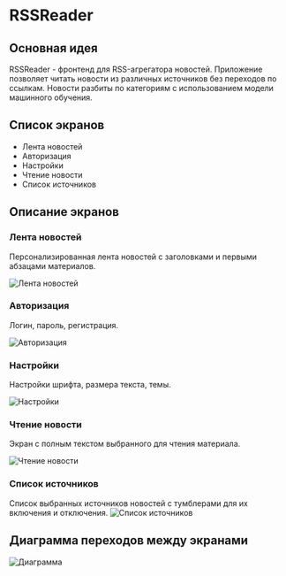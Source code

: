 # RSSReader

## Основная идея

RSSReader - фронтенд для RSS-агрегатора новостей. Приложение позволяет читать новости из различных источников без переходов по ссылкам. Новости разбиты по категориям с использованием модели машинного обучения.

## Список экранов
* Лента новостей
* Авторизация
* Настройки
* Чтение новости
* Список источников

## Описание экранов

### Лента новостей
Персонализированная лента новостей с заголовками и первыми абзацами материалов.

![Лента новостей](https://i.imgur.com/X2jmBhm.png)

### Авторизация
Логин, пароль, регистрация.

![Авторизация](https://i.imgur.com/LJXh1XO.png)

### Настройки
Настройки шрифта, размера текста, темы.

![Настройки](https://i.imgur.com/rRtzGlP.png)

### Чтение новости
Экран с полным текстом выбранного для чтения материала.

![Чтение новости](https://i.imgur.com/fpJHsZe.png)

### Список источников
Список выбранных источников новостей с тумблерами для их включения и отключения.
![Список источников](https://i.imgur.com/KvzsIaL.png)

## Диаграмма переходов между экранами

![Диаграмма](https://i.imgur.com/21dWloE.png)

